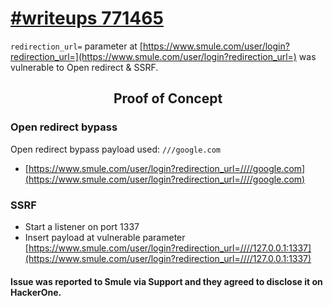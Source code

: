# [#writeups 771465](https://hackerone.com/reports/771465)
`redirection_url=` parameter at [https://www.smule.com/user/login?redirection_url=](https://www.smule.com/user/login?redirection_url=) was vulnerable to Open redirect & SSRF.

<h2 align="center">Proof of Concept</h2>

### Open redirect bypass
Open redirect bypass payload used: `///google.com`
 * [https://www.smule.com/user/login?redirection_url=////google.com](https://www.smule.com/user/login?redirection_url=////google.com)
 
### SSRF
 * Start a listener on port 1337
 * Insert payload at vulnerable parameter [https://www.smule.com/user/login?redirection_url=////127.0.0.1:1337](https://www.smule.com/user/login?redirection_url=////127.0.0.1:1337)

#### Issue was reported to Smule via Support and they agreed to disclose it on HackerOne. 
